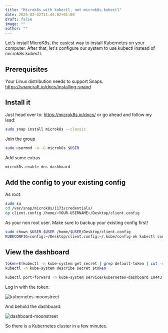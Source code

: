 ```yaml
---
title: "Microk8s with kubectl, not microk8s.kubectl"
date: 2020-02-02T11:44:02+01:00
draft: false
image: ""
author: ""
---
```



Let's install MicroK8s, the easiest way to install Kubernetes on your computer. 
After that, let's configure our system to use kubectl instead of microk8s.kubectl. 

## Prerequisites

Your Linux distribution needs to support Snaps.
https://snapcraft.io/docs/installing-snapd


## Install it

Just head over to: https://microk8s.io/docs/ or go ahead and follow my lead:

```bash
sudo snap install microk8s --classic
```

Join the group

```bash
sudo usermod -a -G microk8s $USER
```

Add some extras

```bash
microk8s.enable dns dashboard
``` 

## Add the config to your existing config
 
As root:

```bash
sudo su
cd /var/snap/microk8s/1173/credentials/
cp client.config /home/<YOUR-USERNAME>/Desktop/client.config
```

As your non root user.
Make sure to backup your existing config first!

```bash
sudo chown $USER.$USER /home/$USER/Desktop/client.config
KUBECONFIG=config:~/Desktop/client.config:~/.kube/config-ok kubectl config view --flatten > ~/.kube/config
```

## View the dashboard

```bash
token=$(kubectl -n kube-system get secret | grep default-token | cut -d " " -f1)
kubectl -n kube-system describe secret $token

kubectl port-forward -n kube-system service/kubernetes-dashboard 10443:443
```
Log in with the token:

![kubernetes-moonstreet](https://i.imgur.com/8jMzSp8.png)

And behold the dashboard:

![dashboard-moonstreet](http://i.imgur.com/i72a4nV.png)

So there is a Kubernetes cluster in a few minutes.
